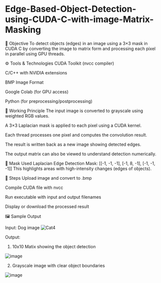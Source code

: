 # Edge-Based-Object-Detection-using-CUDA-C-with-image-Matrix-Masking
📘 Objective
To detect objects (edges) in an image using a 3×3 mask in CUDA C by converting the image to matrix form and processing each pixel in parallel using GPU threads.

⚙️ Tools & Technologies
CUDA Toolkit (nvcc compiler)

C/C++ with NVIDIA extensions

BMP Image Format

Google Colab (for GPU access)

Python (for preprocessing/postprocessing)

🧠 Working Principle
The input image is converted to grayscale using weighted RGB values.

A 3×3 Laplacian mask is applied to each pixel using a CUDA kernel.

Each thread processes one pixel and computes the convolution result.

The result is written back as a new image showing detected edges.

The output matrix can also be viewed to understand detection numerically.

🧪 Mask Used
Laplacian Edge Detection Mask:
[[-1, -1, -1],
 [-1,  8, -1],
 [-1, -1, -1]]
This highlights areas with high-intensity changes (edges of objects).

🧾 Steps
Upload image and convert to .bmp

Compile CUDA file with nvcc

Run executable with input and output filenames

Display or download the processed result

🖼️ Sample Output

Input: Dog image
![Cat4](https://github.com/user-attachments/assets/e1b2a03b-9667-411f-8798-f33756cf77d6)

Output: 
1. 10x10 Matix showing the object detection 

![image](https://github.com/user-attachments/assets/1c88195c-095d-4b2d-b1a8-bf9cb1002edf)


2. Grayscale image with clear object boundaries

![image](https://github.com/user-attachments/assets/372dc361-a82f-4d20-9ef8-1ce2166d65f6)



